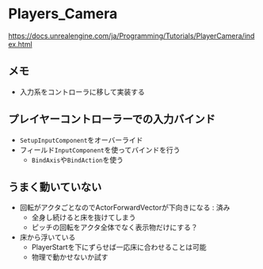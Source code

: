 # Players_Camera
https://docs.unrealengine.com/ja/Programming/Tutorials/PlayerCamera/index.html

## メモ

- 入力系をコントローラに移して実装する

## プレイヤーコントローラーでの入力バインド

- `SetupInputComponent`をオーバーライド
- フィールド`InputComponent`を使ってバインドを行う
	- `BindAxis`や`BindAction`を使う

## うまく動いていない

- 回転がアクタごとなのでActorForwardVectorが下向きになる : 済み
	- 全身し続けると床を抜けてしまう
	- ピッチの回転をアクタ全体でなく表示物だけにする？
- 床から浮いている
	- PlayerStartを下にずらせば一応床に合わせることは可能
	- 物理で動かせないか試す